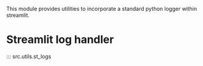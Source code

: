 This module provides utilities to incorporate a standard python logger within streamlit.


# Streamlit log handler 

::: src.utils.st_logs

